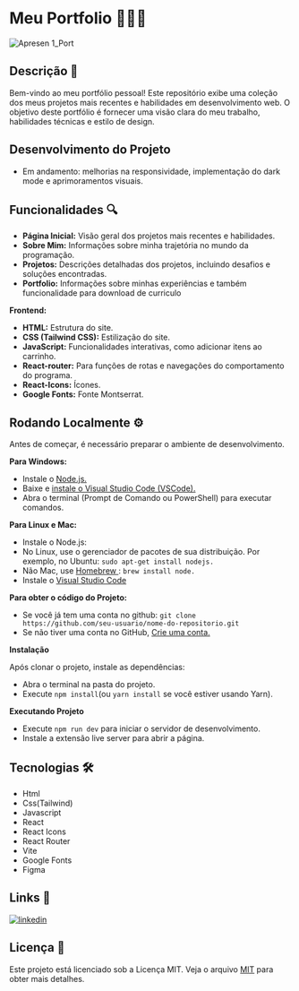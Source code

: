 # Meu Portfolio 🧑🏼‍💻


![Apresen 1_Port](https://github.com/user-attachments/assets/45ef894c-f511-48e1-b288-9d909561d20a)




## Descrição 📎

Bem-vindo ao meu portfólio pessoal! Este repositório exibe uma coleção dos meus projetos mais recentes e habilidades em desenvolvimento web. O objetivo deste portfólio é fornecer uma visão clara do meu trabalho, habilidades técnicas e estilo de design.

## Desenvolvimento do Projeto

- Em andamento: melhorias na responsividade, implementação do dark mode e aprimoramentos visuais.

## Funcionalidades 🔍
- **Página Inicial:** Visão geral dos projetos mais recentes e habilidades.
- **Sobre Mim:** Informações sobre minha trajetória no mundo da programação.
- **Projetos:** Descrições detalhadas dos projetos, incluindo desafios e soluções encontradas.
- **Portfolio:** Informações sobre minhas experiências e também funcionalidade para download de curriculo

**Frontend:**
- **HTML:** Estrutura do site.
- **CSS (Tailwind CSS):** Estilização do site.
- **JavaScript:** Funcionalidades interativas, como adicionar itens ao carrinho.
- **React-router:** Para funções de rotas e navegações do comportamento do programa.
- **React-Icons:** Ícones.
- **Google Fonts:** Fonte Montserrat.
  
## Rodando Localmente ⚙️

Antes de começar, é necessário preparar o ambiente de desenvolvimento.

**Para Windows:**
- Instale o [Node.js.](https://nodejs.org/en)
- Baixe e [instale o Visual Studio Code (VSCode).](https://code.visualstudio.com/)
- Abra o terminal (Prompt de Comando ou PowerShell) para executar comandos.

**Para Linux e Mac:**
- Instale o Node.js:
- No Linux, use o gerenciador de pacotes de sua distribuição. Por exemplo, no Ubuntu: ```sudo apt-get install nodejs.```
- Não Mac, use [Homebrew ](https://brew.sh/): ```brew install node.```
- Instale o [Visual Studio Code](https://code.visualstudio.com/)

**Para obter o código do Projeto:**
- Se você já tem uma conta no github: ```git clone https://github.com/seu-usuario/nome-do-repositorio.git```
- Se não tiver uma conta no GitHub, [Crie uma conta.](https://github.com/)

**Instalação**

Após clonar o projeto, instale as dependências:
- Abra o terminal na pasta do projeto.
- Execute ```npm install```(ou ```yarn install``` se você estiver usando Yarn).

**Executando Projeto**

- Execute ```npm run dev``` para iniciar o servidor de desenvolvimento.
- Instale a extensão live server para abrir a página.

## Tecnologias 🛠️

- Html
- Css(Tailwind)
- Javascript
- React
- React Icons
- React Router
- Vite
- Google Fonts
- Figma

## Links 🔗 
[![linkedin](https://img.shields.io/badge/linkedin-0A66C2?style=for-the-badge&logo=linkedin&logoColor=white)](https://www.linkedin.com/in/jefferson-silva-2258ab230/)

## Licença 📝 

Este projeto está licenciado sob a Licença MIT. Veja o arquivo [MIT](https://choosealicense.com/licenses/mit/) para obter mais detalhes.
